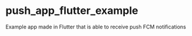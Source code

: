 # push_app_flutter_example
Example app made in Flutter that is able to receive push FCM notifications
